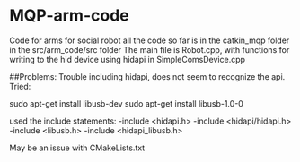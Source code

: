 # MQP-arm-code

Code for arms for social robot
all the code so far is in the catkin_mqp folder in the src/arm_code/src folder
The main file is Robot.cpp, with functions for writing to the hid device using hidapi in SimpleComsDevice.cpp

##Problems:
Trouble including hidapi, does not seem to recognize the api. Tried:

sudo apt-get install libusb-dev
sudo apt-get install libusb-1.0-0

used the include statements:
-include <hidapi.h>
-include <hidapi/hidapi.h>
-include <libusb.h>
-include <hidapi_libusb.h>

May be an issue with CMakeLists.txt
